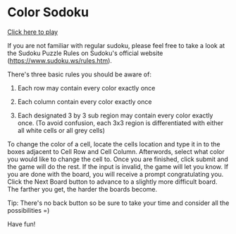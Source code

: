 # Color Sodoku

[Click here to play](http://htmlpreview.github.io/?https://github.com/TredonA/ColorSudokuGame/blob/master/SudokuStarterHTML.html)

If you are not familiar with regular sudoku, please feel free to take a look at the Sudoku Puzzle Rules on Sudoku's official website (https://www.sudoku.ws/rules.htm).

There's three basic rules you should be aware of:

  1. Each row may contain every color exactly once

  2. Each column contain every color exactly once

  3. Each designated 3 by 3 sub region may contain every color exactly once. (To avoid confusion, each 3x3 region is differentiated with        either all white cells or all grey cells)

To change the color of a cell, locate the cells location and type it in to the boxes adjacent to Cell Row and Cell Column. Afterwords, select what color you would like to change the cell to. Once you are finished, click submit and the game will do the rest. If the input is invalid, the game will let you know. If you are done with the board, you will receive a prompt congratulating you. Click the Next Board button to advance to a slightly more difficult board. The farther you get, the harder the boards become.

Tip: There's no back button so be sure to take your time and consider all the possibilities =)

Have fun!
